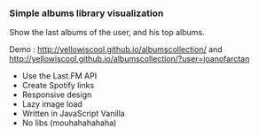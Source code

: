 ### Simple albums library visualization

Show the last albums of the user, and his top albums.

Demo : http://yellowiscool.github.io/albumscollection/ and http://yellowiscool.github.io/albumscollection/?user=joanofarctan

 * Use the Last.FM API
 * Create Spotify links
 * Responsive design
 * Lazy image load
 * Written in JavaScript Vanilla
 * No libs (mouhahahahaha)
